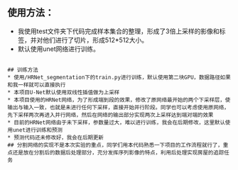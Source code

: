 ## 使用方法：
* 我使用test文件夹下代码完成样本集合的整理，形成了3倍上采样的影像和标签，并对他们进行了切片，形成512*512大小。
* 默认使用unet网络进行训练。

```

## 训练方法
* 使用/HRNet_segmentation下的train.py进行训练，默认使用第二块GPU，数据路径如果和我一样就可以直接执行
* 本项目U-Net默认使用双线性插值做为上采样
* 本项目使用的HRNet网络，为了形成端到段的效果，修改了原网络最开始的两个下采样层，使输出与输入一致，也就是未进行任何下采样，直接开始并行阶段。同学也可以考虑使用原网络，先下采样两次再进入并行网络，然后在网络的输出部分实现两次上采样达到端对端的效果
* 目前的HRNet网络由于未下采样，参数量过大，难以进行训练，我会在后期修改，这里默认使用unet进行训练和预测
* 预测代码还未修改好，我会在后期更新
## 分割网络的实现不是本次实验的重点，同学们用本代码熟悉一下项目的工作流程就行了，重点还是放在分割后的数据后处理部分，充分发挥序列影像的特点，利用后处理实现房屋的追踪任务
